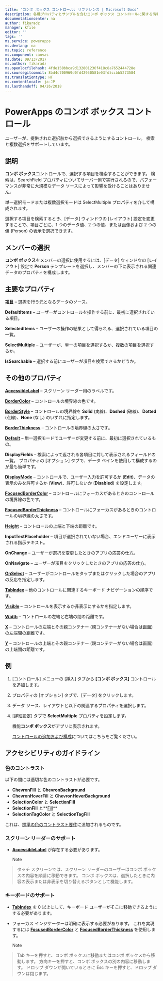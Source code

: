 ```yaml
---
title: 'コンボ ボックス コントロール: リファレンス | Microsoft Docs'
description: 各種プロパティとサンプルを含むコンボ ボックス コントロールに関する情報
documentationcenter: na
author: fikaradz
manager: kfile
editor: ''
tags: ''
ms.service: powerapps
ms.devlang: na
ms.topic: reference
ms.component: canvas
ms.date: 09/13/2017
ms.author: fikaradz
ms.openlocfilehash: 4fde158bbca9d132801236f418c8a7652444728e
ms.sourcegitcommit: 8bd4c700969d0fd42950581e03fd5ccbb5273584
ms.translationtype: HT
ms.contentlocale: ja-JP
ms.lasthandoff: 04/26/2018
---
```

# <a name="combo-box-control-in-powerapps"></a>PowerApps のコンボ ボックス コントロール
ユーザーが、提供された選択肢から選択できるようにするコントロール。  検索と複数選択をサポートしています。

## <a name="description"></a>説明
**コンボ ボックス**コントロールで、選択する項目を検索することができます。  検索は、SearchField プロパティについてサーバー側で実行されるので、パフォーマンスが非常に大規模なデータ ソースによって影響を受けることはありません。  

単一選択モードまたは複数選択モードは SelectMultiple プロパティを介して構成されます。

選択する項目を検索するとき、[データ] ウィンドウの [レイアウト] 設定を変更することで、項目ごとに、1 つのデータ値、2 つの値、または画像および 2 つの値 (Person) の表示を選択できます。

## <a name="people-picker"></a>メンバーの選択
**コンボ ボックス**をメンバーの選択に使用するには、[データ] ウィンドウの [レイアウト] 設定で **Person** テンプレートを選択し、メンバーの下に表示される関連データのプロパティを構成します。

## <a name="key-properties"></a>主要なプロパティ
**[項目](properties-core.md)** – 選択を行う元となるデータのソース。

**DefaultItems** – ユーザーがコントロールを操作する前に、最初に選択されている項目。

**SelectedItems** – ユーザーの操作の結果として得られる、選択されている項目の一覧。

**SelectMultiple** – ユーザーが、単一の項目を選択するか、複数の項目を選択するか。

**IsSearchable** – 選択する前にユーザーが項目を検索できるかどうか。

## <a name="additional-properties"></a>その他のプロパティ
**[AccessibleLabel](properties-accessibility.md)** – スクリーン リーダー用のラベルです。

**[BorderColor](properties-color-border.md)** – コントロールの境界線の色です。

**[BorderStyle](properties-color-border.md)** – コントロールの境界線を **Solid** (実線)、**Dashed** (破線)、**Dotted** (点線)、**None** (なし) のいずれに指定します。

**[BorderThickness](properties-color-border.md)** – コントロールの境界線の太さです。

**[Default](properties-core.md)** – 単一選択モードでユーザーが変更する前に、最初に選択されているもの。

**DisplayFields** – 検索によって返される各項目に対して表示されるフィールドの一覧。  プロパティの [オプション] タブで、データ ペインを使用して構成するのが最も簡単です。

**[DisplayMode](properties-core.md)** – コントロールで、ユーザー入力を許可するか (**Edit**)、データの表示のみを許可するか (**View**)、許可しないか (**Disabled**) を設定します。

**[FocusedBorderColor](properties-color-border.md)** – コントロールにフォーカスがあるときのコントロールの境界線の色です。

**[FocusedBorderThickness](properties-color-border.md)** – コントロールにフォーカスがあるときのコントロールの境界線の太さです。

**[Height](properties-size-location.md)** – コントロールの上端と下端の距離です。

**InputTextPlaceholder** – 項目が選択されていない場合、エンドユーザーに表示される指示テキスト。

**OnChange** – ユーザーが選択を変更したときのアプリの応答の仕方。

**OnNavigate** – ユーザーが項目をクリックしたときのアプリの応答の仕方。

**[OnSelect](properties-core.md)** – ユーザーがコントロールをタップまたはクリックした場合のアプリの反応を指定します。

**[TabIndex](properties-accessibility.md)** – 他のコントロールに関連するキーボード ナビゲーションの順序です。

**[Visible](properties-core.md)** – コントロールを表示するか非表示にするかを指定します。

**[Width](properties-size-location.md)** – コントロールの左端と右端の間の距離です。

**[X](properties-size-location.md)** – コントロールの左端とその親コンテナー (親コンテナーがない場合は画面) の左端間の距離です。

**[Y](properties-size-location.md)** – コントロールの上端とその親コンテナー (親コンテナーがない場合は画面) の上端間の距離です。

## <a name="example"></a>例
1. [コントロール] メニューの [挿入] タブから **[コンボ ボックス]** コントロールを追加します。  
2. プロパティの [オプション] タブで、[データ] をクリックします。  
3. データ ソース、レイアウトと以下の関連するプロパティを選択します。
4. [詳細設定] タブで **SelectMultiple** プロパティを設定します。

    機能**コンボ ボックス**がアプリに表示されます。

    [コントロールの追加および構成](../add-configure-controls.md)についてはこちらをご覧ください。


## <a name="accessibility-guidelines"></a>アクセシビリティのガイドライン
### <a name="color-contrast"></a>色のコントラスト
以下の間には適切な色のコントラストが必要です。
* **ChevronFill** と **ChevronBackground**
* **ChevronHoverFill** と **ChevronHoverBackground**
* **SelectionColor** と **SelectionFill**
* **SelectionFill** と**[Fill](properties-color-border.md)**
* **SelectionTagColor** と **SelectionTagFill**

これは、[標準の色のコントラスト要件](../accessible-apps-color.md)に追加されるものです。

### <a name="screen-reader-support"></a>スクリーン リーダーのサポート
* **[AccessibleLabel](properties-accessibility.md)** が存在する必要があります。

    > [!NOTE]
> タッチ スクリーンでは、スクリーン リーダーのユーザーはコンボ ボックスの内容を順番に移動できます。 コンボ ボックスは、選択したときに内容の表示または非表示を切り替えるボタンとして機能します。

### <a name="keyboard-support"></a>キーボードのサポート
* **[TabIndex](properties-accessibility.md)** を 0 以上にして、キーボード ユーザーがそこに移動できるようにする必要があります。
* フォーカス インジケーターは明確に表示する必要があります。 これを実現するには **[FocusedBorderColor](properties-color-border.md)** と **[FocusedBorderThickness](properties-color-border.md)** を使用します。

    > [!NOTE]
> Tab キーを押すと、コンボ ボックスに移動またはコンボ ボックスから移動します。 方向キーを押すと、コンボ ボックスの別の内容に移動します。 ドロップ ダウンが開いているときに Esc キーを押すと、ドロップ ダウンは閉じます。
